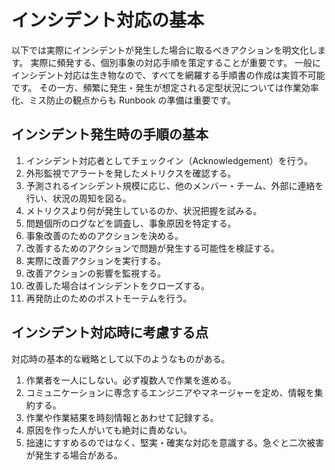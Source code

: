 # インシデント対応の基本
以下では実際にインシデントが発生した場合に取るべきアクションを明文化します。
実際に頻発する、個別事象の対応手順を策定することが重要です。
一般にインシデント対応は生き物なので、すべてを網羅する手順書の作成は実質不可能です。
その一方、頻繁に発生・発生が想定される定型状況については作業効率化、ミス防止の観点からも Runbook の準備は重要です。

## インシデント発生時の手順の基本
1. インシデント対応者としてチェックイン（Acknowledgement）を行う。
2. 外形監視でアラートを発したメトリクスを確認する。
3. 予測されるインシデント規模に応じ、他のメンバー・チーム、外部に連絡を行い、状況の周知を図る。
4. メトリクスより何が発生しているのか、状況把握を試みる。
5. 問題個所のログなどを調査し、事象原因を特定する。
6. 事象改善のためのアクションを決める。
7. 改善するためのアクションで問題が発生する可能性を検証する。
8. 実際に改善アクションを実行する。
9. 改善アクションの影響を監視する。
10. 改善した場合はインシデントをクローズする。
11. 再発防止のためのポストモーテムを行う。

## インシデント対応時に考慮する点
対応時の基本的な戦略として以下のようなものがある。

1. 作業者を一人にしない。必ず複数人で作業を進める。
2. コミュニケーションに専念するエンジニアやマネージャーを定め、情報を集約する。
3. 作業や作業結果を時刻情報とあわせて記録する。
4. 原因を作った人がいても絶対に責めない。
5. 拙速にすすめるのではなく、堅実・確実な対応を意識する。急ぐと二次被害が発生する場合がある。